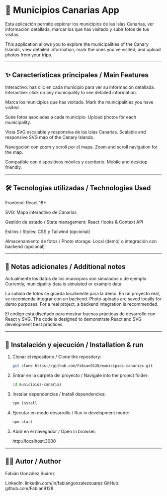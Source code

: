 # 📌 Municipios Canarias App

Esta aplicación permite explorar los municipios de las Islas Canarias, ver información detallada, marcar los que has visitado y subir fotos de tus visitas.

This application allows you to explore the municipalities of the Canary Islands, view detailed information, mark the ones you’ve visited, and upload photos from your trips.

---

## ✨ Características principales / Main Features

Interactivo: haz clic en cada municipio para ver su información detallada.
Interactive: click on any municipality to see detailed information.

Marca los municipios que has visitado.
Mark the municipalities you have visited.

Sube fotos asociadas a cada municipio.
Upload photos for each municipality.

Vista SVG escalable y responsiva de las Islas Canarias.
Scalable and responsive SVG map of the Canary Islands.

Navegación con zoom y scroll por el mapa.
Zoom and scroll navigation for the map.

Compatible con dispositivos móviles y escritorio.
Mobile and desktop friendly.

---

## 🛠️ Tecnologías utilizadas / Technologies Used

Frontend: React 18+

SVG: Mapa interactivo de Canarias

Gestión de estado / State management: React Hooks & Context API

Estilos / Styles: CSS y Tailwind (opcional)

Almacenamiento de fotos / Photo storage: Local (demo) o integración con backend (opcional)

---

## 📖 Notas adicionales / Additional notes

Actualmente los datos de los municipios son simulados o de ejemplo.
Currently, municipality data is simulated or example data.

La subida de fotos se guarda localmente para la demo. En un proyecto real, se recomienda integrar con un backend.
Photo uploads are saved locally for demo purposes. For a real project, a backend integration is recommended.

El código está diseñado para mostrar buenas prácticas de desarrollo con React y SVG.
The code is designed to demonstrate React and SVG development best practices.

---

## 🚀 Instalación y ejecución / Installation & run

1. Clonar el repositorio / Clone the repository:
   ```bash
   git clone https://github.com/Fabian9128/municipios-canarias.git

2. Entrar en la carpeta del proyecto / Navigate into the project folder:
   ```bash
   cd municipios-canarias

3. Instalar dependencias / Install dependencies:
   ```bash
   npm install

4. Ejecutar en modo desarrollo / Run in development mode:
   ```bash
   npm start

5. Abrir en el navegador / Open in browser:

   http://localhost:3000

---

## 👨‍💻 Autor / Author

Fabián González Suárez

LinkedIn: linkedin.com/in/fabiangonzalezsuarez
GitHub: github.com/Fabian9128